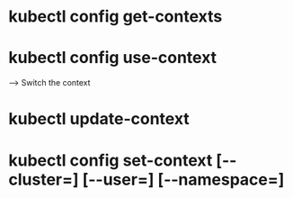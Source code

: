 # kubectl config get-contexts

# kubectl config use-context
--> Switch the context

# kubectl update-context

# kubectl config set-context <context-name> [--cluster=<cluster-name>] [--user=<user-name>] [--namespace=<namespace>]

